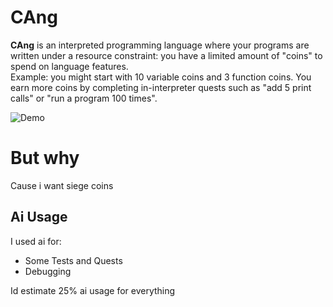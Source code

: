 # CAng

**CAng** is an interpreted programming language where your programs are written under a resource constraint: you have a limited amount of "coins" to spend on language features.  
Example: you might start with 10 variable coins and 3 function coins. You earn more coins by completing in-interpreter quests such as "add 5 print calls" or "run a program 100 times".

![Demo](/media/Screen%20Recording%202025-10-05%20at%203.57.10 PM.gif)

# But why

Cause i want siege coins

## Ai Usage
I used ai for:
- Some Tests and Quests
- Debugging


Id estimate 25% ai usage for everything